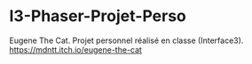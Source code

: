 # I3-Phaser-Projet-Perso
Eugene The Cat. Projet personnel réalisé en classe (Interface3).
https://mdntt.itch.io/eugene-the-cat
